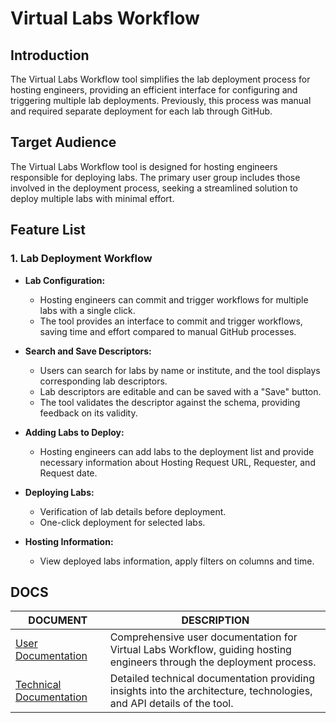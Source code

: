 # Virtual Labs Workflow

## Introduction

The Virtual Labs Workflow tool simplifies the lab deployment process for hosting engineers, providing an efficient interface for configuring and triggering multiple lab deployments. Previously, this process was manual and required separate deployment for each lab through GitHub.

## Target Audience

The Virtual Labs Workflow tool is designed for hosting engineers responsible for deploying labs. The primary user group includes those involved in the deployment process, seeking a streamlined solution to deploy multiple labs with minimal effort.

## Feature List

### 1. Lab Deployment Workflow

- **Lab Configuration:**

  - Hosting engineers can commit and trigger workflows for multiple labs with a single click.
  - The tool provides an interface to commit and trigger workflows, saving time and effort compared to manual GitHub processes.

- **Search and Save Descriptors:**

  - Users can search for labs by name or institute, and the tool displays corresponding lab descriptors.
  - Lab descriptors are editable and can be saved with a "Save" button.
  - The tool validates the descriptor against the schema, providing feedback on its validity.

- **Adding Labs to Deploy:**

  - Hosting engineers can add labs to the deployment list and provide necessary information about Hosting Request URL, Requester, and Request date.

- **Deploying Labs:**

  - Verification of lab details before deployment.
  - One-click deployment for selected labs.

- **Hosting Information:**
  - View deployed labs information, apply filters on columns and time.

## DOCS

| DOCUMENT                                      | DESCRIPTION                                                                                                           |
| --------------------------------------------- | --------------------------------------------------------------------------------------------------------------------- |
| [User Documentation](./docs/user_doc.md)      | Comprehensive user documentation for Virtual Labs Workflow, guiding hosting engineers through the deployment process. |
| [Technical Documentation](./docs/tech_doc.md) | Detailed technical documentation providing insights into the architecture, technologies, and API details of the tool. |
